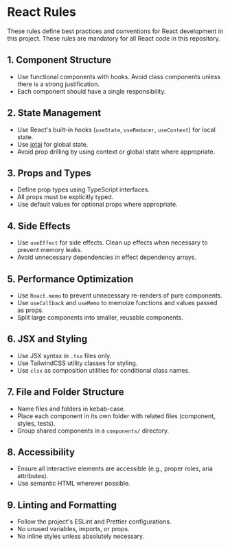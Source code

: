 # React Rules

These rules define best practices and conventions for React development in this project. These rules are mandatory for all React code in this repository.  

## 1. Component Structure

- Use functional components with hooks. Avoid class components unless there is a strong justification.
- Each component should have a single responsibility.

## 2. State Management

- Use React's built-in hooks (`useState`, `useReducer`, `useContext`) for local state.
- Use [jotai](https://jotai.org/) for global state.
- Avoid prop drilling by using context or global state where appropriate.

## 3. Props and Types

- Define prop types using TypeScript interfaces.
- All props must be explicitly typed.
- Use default values for optional props where appropriate.

## 4. Side Effects

- Use `useEffect` for side effects. Clean up effects when necessary to prevent memory leaks.
- Avoid unnecessary dependencies in effect dependency arrays.

## 5. Performance Optimization

- Use `React.memo` to prevent unnecessary re-renders of pure components.
- Use `useCallback` and `useMemo` to memoize functions and values passed as props.
- Split large components into smaller, reusable components.

## 6. JSX and Styling

- Use JSX syntax in `.tsx` files only.
- Use TailwindCSS utility classes for styling.
- Use `clsx` as composition utilities for conditional class names.

## 7. File and Folder Structure

- Name files and folders in kebab-case.
- Place each component in its own folder with related files (component, styles, tests).
- Group shared components in a `components/` directory.

## 8. Accessibility

- Ensure all interactive elements are accessible (e.g., proper roles, aria attributes).
- Use semantic HTML wherever possible.

## 9. Linting and Formatting

- Follow the project's ESLint and Prettier configurations.
- No unused variables, imports, or props.
- No inline styles unless absolutely necessary.

